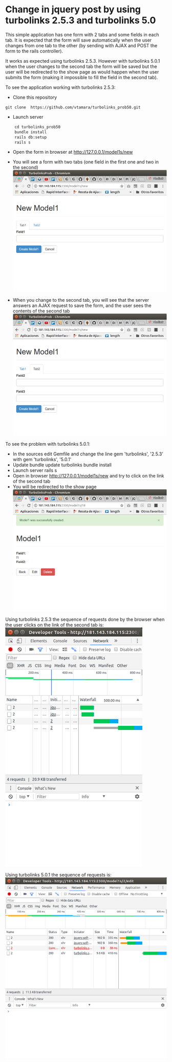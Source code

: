 # Change in jquery post by using turbolinks 2.5.3 and turbolinks 5.0

This simple application has one form with 2 tabs and some fields in each tab.
It is expected that the form will save automatically when the user changes 
from one tab to the other (by sending with AJAX and POST the form to the
rails controller).

It works as expected using turbolinks 2.5.3.
However with turbolinks 5.0.1 when the user changes to the second tab the form
will be saved but the user will be redirected to the show page as would 
happen when the user submits the form (making it impossible to fill the 
field in the second tab).

To see the application working with turbolinks 2.5.3:

- Clone this repository
```
git clone  https://github.com/vtamara/turbolinks_prob50.git
```
- Launch server
```
	cd turbolinks_prob50
	bundle install
	rails db:setup
	rails s 
```
- Open the form in browser at http://127.0.0.1/model1s/new
- You will see a form with two tabs (one field in the first one and two in 
  the second)
![tab1](https://raw.githubusercontent.com/vtamara/turbolinks_prob50/master/doc/tab1.png)

- When you change to the second tab, you will see that the server answers
  an AJAX request to save the form, and the user sees the contents of the
  second tab
![tab2](https://raw.githubusercontent.com/vtamara/turbolinks_prob50/master/doc/tab2.png)


To see the problem with turbolinks 5.0.1:
- In the sources edit Gemfile and change the line
	gem 'turbolinks', '2.5.3'
  with
	gem 'turbolinks', '5.0.1'
- Update
	bundle update turbolinks
	bundle install
- Launch server
	rails s
- Open in browser http://127.0.0.1/model1s/new and try to click on the
  link of the second tab
- You will be redirected to the show page
![show](https://raw.githubusercontent.com/vtamara/turbolinks_prob50/master/doc/show.png)


Using turbolinks 2.5.3 the sequence of requests done by the browser when
the user clicks on the link of the second tab is:
![requests-turbolinks2-5-3](https://raw.githubusercontent.com/vtamara/turbolinks_prob50/master/doc/requests-turbolinks2-5-3.png)

Using turbolinks 5.0.1 the sequence of requests is:
![requests-turbolinks5-0-1](https://raw.githubusercontent.com/vtamara/turbolinks_prob50/master/doc/requests-turbolinks5-0-1.png)

